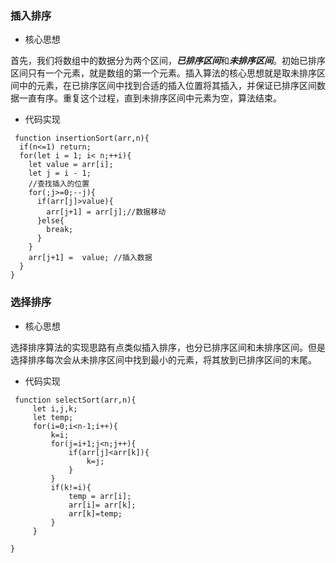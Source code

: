 ### 插入排序
- 核心思想

首先，我们将数组中的数据分为两个区间，***已排序区间***和***未排序区间***。初始已排序区间只有一个元素，就是数组的第一个元素。插入算法的核心思想就是取未排序区间中的元素，在已排序区间中找到合适的插入位置将其插入，并保证已排序区间数据一直有序。重复这个过程，直到未排序区间中元素为空，算法结束。

- 代码实现
```
 function insertionSort(arr,n){
  if(n<=1) return;
  for(let i = 1; i< n;++i){
    let value = arr[i];
    let j = i - 1;
    //查找插入的位置
    for(;j>=0;--j){
      if(arr[j]>value){
        arr[j+1] = arr[j];//数据移动
      }else{
        break;
      }
    }
    arr[j+1] =  value; //插入数据
  }
}
```

### 选择排序

- 核心思想

选择排序算法的实现思路有点类似插入排序，也分已排序区间和未排序区间。但是选择排序每次会从未排序区间中找到最小的元素，将其放到已排序区间的末尾。


- 代码实现
```
 function selectSort(arr,n){
     let i,j,k;
     let temp;
     for(i=0;i<n-1;i++){
         k=i;
         for(j=i+1;j<n;j++){
             if(arr[j]<arr[k]){
                 k=j;
             }
         }
         if(k!=i){
             temp = arr[i];
             arr[i]= arr[k];
             arr[k]=temp;
         }
     }
  
}
```

